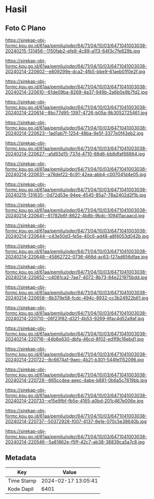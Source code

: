 # Hasil

## Foto C Plano

https://sirekap-obj-formc.kpu.go.id/61aa/pemilu/pdpr/64/71/04/10/03/6471041003038-20240215-131456--1150fab2-efe8-4c89-a113-64f3c7fe829b.jpg

https://sirekap-obj-formc.kpu.go.id/61aa/pemilu/pdpr/64/71/04/10/03/6471041003038-20240214-220602--e809299e-dca2-4fb5-bbe9-61aeb01f0e2f.jpg

https://sirekap-obj-formc.kpu.go.id/61aa/pemilu/pdpr/64/71/04/10/03/6471041003038-20240214-220610--61de09ba-8269-4a37-949b-2a6b0e9b7fd2.jpg

https://sirekap-obj-formc.kpu.go.id/61aa/pemilu/pdpr/64/71/04/10/03/6471041003038-20240214-220614--8bc77d95-1397-4726-b05a-9b3052725461.jpg

https://sirekap-obj-formc.kpu.go.id/61aa/pemilu/pdpr/64/71/04/10/03/6471041003038-20240214-220623--1ad1ab7f-1254-48ba-9e5f-3377e0f43eb2.jpg

https://sirekap-obj-formc.kpu.go.id/61aa/pemilu/pdpr/64/71/04/10/03/6471041003038-20240214-220627--a1d93d15-737d-4710-88d6-bb8dfaf66864.jpg

https://sirekap-obj-formc.kpu.go.id/61aa/pemilu/pdpr/64/71/04/10/03/6471041003038-20240214-220631--a78def22-6c91-42ea-abb4-c007041d4e05.jpg

https://sirekap-obj-formc.kpu.go.id/61aa/pemilu/pdpr/64/71/04/10/03/6471041003038-20240215-131635--0d72d53e-94ee-4545-85a7-78a2402d2f1b.jpg

https://sirekap-obj-formc.kpu.go.id/61aa/pemilu/pdpr/64/71/04/10/03/6471041003038-20240214-220641--61782b6f-8622-4b8b-9bdc-109411acaacd.jpg

https://sirekap-obj-formc.kpu.go.id/61aa/pemilu/pdpr/64/71/04/10/03/6471041003038-20240214-220644--c43e50d3-fe5e-40c6-ad48-a8f4053d042b.jpg

https://sirekap-obj-formc.kpu.go.id/61aa/pemilu/pdpr/64/71/04/10/03/6471041003038-20240214-220648--45862722-0736-466d-ac63-f27ad656dfae.jpg

https://sirekap-obj-formc.kpu.go.id/61aa/pemilu/pdpr/64/71/04/10/03/6471041003038-20240214-220652--c4081ca2-7ae7-4072-8b73-84e221975bdd.jpg

https://sirekap-obj-formc.kpu.go.id/61aa/pemilu/pdpr/64/71/04/10/03/6471041003038-20240214-220658--8b379e58-fcdc-494c-8932-cc3b24922b61.jpg

https://sirekap-obj-formc.kpu.go.id/61aa/pemilu/pdpr/64/71/04/10/03/6471041003038-20240214-220710--06f23f82-d321-4b53-9269-6fac4d52a9af.jpg

https://sirekap-obj-formc.kpu.go.id/61aa/pemilu/pdpr/64/71/04/10/03/6471041003038-20240214-220716--44b6e630-dbfa-46cd-8f02-ed1f9c16ebd1.jpg

https://sirekap-obj-formc.kpu.go.id/61aa/pemilu/pdpr/64/71/04/10/03/6471041003038-20240214-220722--8c6674a1-9aec-4b21-b301-544fe1152096.jpg

https://sirekap-obj-formc.kpu.go.id/61aa/pemilu/pdpr/64/71/04/10/03/6471041003038-20240214-220728--665ccdea-aeec-4abe-b881-0b6a5c7619bb.jpg

https://sirekap-obj-formc.kpu.go.id/61aa/pemilu/pdpr/64/71/04/10/03/6471041003038-20240214-220733--e15e9fbf-fb5e-4165-a0bd-201c467e006e.jpg

https://sirekap-obj-formc.kpu.go.id/61aa/pemilu/pdpr/64/71/04/10/03/6471041003038-20240214-220737--50372928-f007-4137-8e1e-070c5e38640b.jpg

https://sirekap-obj-formc.kpu.go.id/61aa/pemilu/pdpr/64/71/04/10/03/6471041003038-20240214-220546--5a81862e-f5ff-42c7-ab38-38839ca5a7c8.jpg


## Metadata

| Key        | Value               |
| ---------- | ------------------- |
| Time Stamp | 2024-02-17 13:05:41 |
| Kode Dapil | 6401                |



